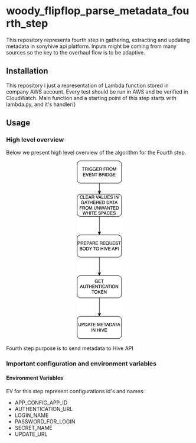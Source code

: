 # woody_flipflop_parse_metadata_fourth_step

This repository represents fourth step in gathering, extracting and
updating metadata in sonyhive api platform. Inputs might be coming 
from many sources so the key to the overhaul flow is to be adaptive.

## Installation
This repository i just a representation of Lambda function stored in
company AWS account. Every test should be run in AWS and be verified
in CloudWatch. Main function and a starting point of this step starts
with lambda.py, and it's handler() 

## Usage

### High level overview
Below we present high level overview of the algorithm for the Fourth
step.

<div align="center">
  <img src="./images/fourth_step.png" alt="Second step flow">
</div>

Fourth step purpose is to send metadata to Hive API

### Important configuration and environment variables

#### Environment Variables

EV for this step represent configurations id's and names:
	
- APP_CONFIG_APP_ID	
- AUTHENTICATION_URL
- LOGIN_NAME
- PASSWORD_FOR_LOGIN
- SECRET_NAME
- UPDATE_URL
